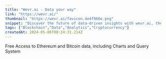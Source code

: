 ```yaml
---
title: "Wevr.ai - Data your way"
link: "https://wevr.ai/"
thumbnail: "https://wevr.ai/favicon.4e4f966e.png"
snippet: "Discover the future of data-driven insights with wevr.ai, the premier Web3 blockchain data analysis platform. Our cutting-edge solutions empower businesses to harness the true potential of decentralized networks, enabling smarter decision-making and optimized strategies."
tags: ["Blockchain","Data","Analytics","Cryptocurrency"]
createdAt: 2024-05-06T08:24:31.214Z
---
```

Free Access to Ethereum and Bitcoin data, including Charts and Query System
